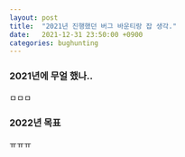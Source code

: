 ```yaml
---
layout: post
title:  "2021년 진행했던 버그 바운티랑 잡 생각."
date:   2021-12-31 23:50:00 +0900
categories: bughunting
---
```


### 2021년에 무얼 했나..
ㅁㅁㅁ

### 2022년 목표
ㅠㅠㅠ
